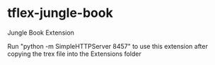# tflex-jungle-book
Jungle Book Extension

Run "python -m SimpleHTTPServer 8457" to use this extension after copying the trex file into the Extensions folder
